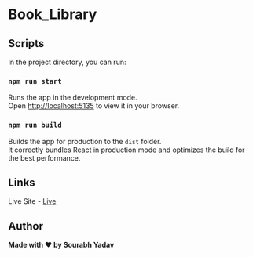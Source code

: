 # Book_Library

## Scripts

In the project directory, you can run:

### `npm run start`

Runs the app in the development mode.\
Open [http://localhost:5135](http://localhost:5125) to view it in your browser.




### `npm run build`

Builds the app for production to the `dist` folder.\
It correctly bundles React in production mode and optimizes the build for the best performance.

## Links
Live Site - [Live](https://enchanting-malabi-2cc8dc.netlify.app/)

## Author
**Made with ❤ by Sourabh Yadav**

